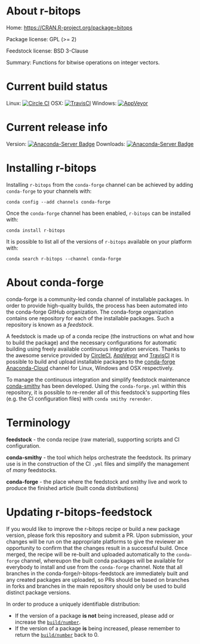 About r-bitops
==============

Home: https://CRAN.R-project.org/package=bitops

Package license: GPL (>= 2)

Feedstock license: BSD 3-Clause

Summary: Functions for bitwise operations on integer vectors.



Current build status
====================

Linux: [![Circle CI](https://circleci.com/gh/conda-forge/r-bitops-feedstock.svg?style=shield)](https://circleci.com/gh/conda-forge/r-bitops-feedstock)
OSX: [![TravisCI](https://travis-ci.org/conda-forge/r-bitops-feedstock.svg?branch=master)](https://travis-ci.org/conda-forge/r-bitops-feedstock)
Windows: [![AppVeyor](https://ci.appveyor.com/api/projects/status/github/conda-forge/r-bitops-feedstock?svg=True)](https://ci.appveyor.com/project/conda-forge/r-bitops-feedstock/branch/master)

Current release info
====================
Version: [![Anaconda-Server Badge](https://anaconda.org/conda-forge/r-bitops/badges/version.svg)](https://anaconda.org/conda-forge/r-bitops)
Downloads: [![Anaconda-Server Badge](https://anaconda.org/conda-forge/r-bitops/badges/downloads.svg)](https://anaconda.org/conda-forge/r-bitops)

Installing r-bitops
===================

Installing `r-bitops` from the `conda-forge` channel can be achieved by adding `conda-forge` to your channels with:

```
conda config --add channels conda-forge
```

Once the `conda-forge` channel has been enabled, `r-bitops` can be installed with:

```
conda install r-bitops
```

It is possible to list all of the versions of `r-bitops` available on your platform with:

```
conda search r-bitops --channel conda-forge
```


About conda-forge
=================

conda-forge is a community-led conda channel of installable packages.
In order to provide high-quality builds, the process has been automated into the
conda-forge GitHub organization. The conda-forge organization contains one repository
for each of the installable packages. Such a repository is known as a *feedstock*.

A feedstock is made up of a conda recipe (the instructions on what and how to build
the package) and the necessary configurations for automatic building using freely
available continuous integration services. Thanks to the awesome service provided by
[CircleCI](https://circleci.com/), [AppVeyor](http://www.appveyor.com/)
and [TravisCI](https://travis-ci.org/) it is possible to build and upload installable
packages to the [conda-forge](https://anaconda.org/conda-forge)
[Anaconda-Cloud](http://docs.anaconda.org/) channel for Linux, Windows and OSX respectively.

To manage the continuous integration and simplify feedstock maintenance
[conda-smithy](http://github.com/conda-forge/conda-smithy) has been developed.
Using the ``conda-forge.yml`` within this repository, it is possible to re-render all of
this feedstock's supporting files (e.g. the CI configuration files) with ``conda smithy rerender``.


Terminology
===========

**feedstock** - the conda recipe (raw material), supporting scripts and CI configuration.

**conda-smithy** - the tool which helps orchestrate the feedstock.
                   Its primary use is in the construction of the CI ``.yml`` files
                   and simplify the management of *many* feedstocks.

**conda-forge** - the place where the feedstock and smithy live and work to
                  produce the finished article (built conda distributions)


Updating r-bitops-feedstock
===========================

If you would like to improve the r-bitops recipe or build a new
package version, please fork this repository and submit a PR. Upon submission,
your changes will be run on the appropriate platforms to give the reviewer an
opportunity to confirm that the changes result in a successful build. Once
merged, the recipe will be re-built and uploaded automatically to the
`conda-forge` channel, whereupon the built conda packages will be available for
everybody to install and use from the `conda-forge` channel.
Note that all branches in the conda-forge/r-bitops-feedstock are
immediately built and any created packages are uploaded, so PRs should be based
on branches in forks and branches in the main repository should only be used to
build distinct package versions.

In order to produce a uniquely identifiable distribution:
 * If the version of a package **is not** being increased, please add or increase
   the [``build/number``](http://conda.pydata.org/docs/building/meta-yaml.html#build-number-and-string).
 * If the version of a package **is** being increased, please remember to return
   the [``build/number``](http://conda.pydata.org/docs/building/meta-yaml.html#build-number-and-string)
   back to 0.
